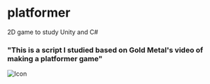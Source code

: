 # platformer
2D game to study Unity and C#

### "This is a script I studied based on Gold Metal's video of making a platformer game"


![Icon](https://github.com/user-attachments/assets/ed22d0d1-12ce-4c7b-809b-398d29cc78c5)
